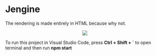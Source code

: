 # Jengine

The rendering is made entirely in HTML because why not.

<div align="center" dir="auto">
  <img src="https://github.com/user-attachments/assets/876339db-ea1b-437a-839b-f3a20e929fa4"></img>
</div>

To run this project in Visual Studio Code, press **Ctrl + Shift + `** to open terminal and then run **npm start**

